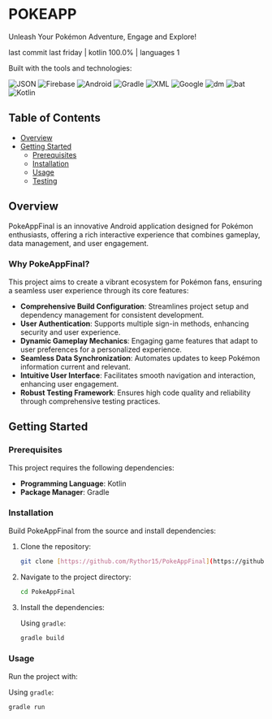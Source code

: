 # POKEAPP

Unleash Your Pokémon Adventure, Engage and Explore!

last commit last friday | kotlin 100.0% | languages 1

Built with the tools and technologies:

![JSON](https://img.shields.io/badge/JSON-black?style=for-the-badge&logo=json&logoColor=white)
![Firebase](https://img.shields.io/badge/Firebase-039BE5?style=for-the-badge&logo=firebase&logoColor=white)
![Android](https://img.shields.io/badge/Android-3DDC84?style=for-the-badge&logo=android&logoColor=white)
![Gradle](https://img.shields.io/badge/Gradle-02303A?style=for-the-badge&logo=gradle&logoColor=white)
![XML](https://img.shields.io/badge/XML-00599C?style=for-the-badge&logo=xml&logoColor=white)
![Google](https://img.shields.io/badge/Google-4285F4?style=for-the-badge&logo=google&logoColor=white)
![dm](https://img.shields.io/badge/dm-darkorange?style=for-the-badge)  ![bat](https://img.shields.io/badge/bat-orange?style=for-the-badge) ![Kotlin](https://img.shields.io/badge/Kotlin-7F52FF?style=for-the-badge&logo=kotlin&logoColor=white)

## Table of Contents

* [Overview](#overview)
* [Getting Started](#getting-started)
    * [Prerequisites](#prerequisites)
    * [Installation](#installation)
    * [Usage](#usage)
    * [Testing](#testing)

## Overview

PokeAppFinal is an innovative Android application designed for Pokémon enthusiasts, offering a rich interactive experience that combines gameplay, data management, and user engagement.

### Why PokeAppFinal?

This project aims to create a vibrant ecosystem for Pokémon fans, ensuring a seamless user experience through its core features:

* **Comprehensive Build Configuration**: Streamlines project setup and dependency management for consistent development.
* **User Authentication**: Supports multiple sign-in methods, enhancing security and user experience.
* **Dynamic Gameplay Mechanics**: Engaging game features that adapt to user preferences for a personalized experience.
* **Seamless Data Synchronization**: Automates updates to keep Pokémon information current and relevant.
* **Intuitive User Interface**: Facilitates smooth navigation and interaction, enhancing user engagement.
* **Robust Testing Framework**: Ensures high code quality and reliability through comprehensive testing practices.

## Getting Started

### Prerequisites

This project requires the following dependencies:

* **Programming Language**: Kotlin
* **Package Manager**: Gradle

### Installation

Build PokeAppFinal from the source and install dependencies:

1.  Clone the repository:

    ```bash
    git clone [https://github.com/Rythor15/PokeAppFinal](https://github.com/Rythor15/PokeAppFinal)
    ```

2.  Navigate to the project directory:

    ```bash
    cd PokeAppFinal
    ```

3.  Install the dependencies:

    Using `gradle`:

    ```bash
    gradle build
    ```

### Usage

Run the project with:

Using `gradle`:

```bash
gradle run
